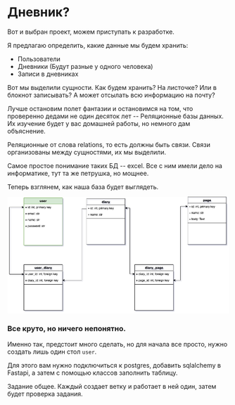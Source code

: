 # Дневник?
Вот и выбран проект, можем приступать к разработке.

Я предлагаю определить, какие данные мы будем хранить:
- Пользователи
- Дневники (Будут разные у одного человека)
- Записи в дневниках

Вот мы выделили сущности. Как будем хранить? На листочке? Или в блокнот записывать? А может отсылать всю информацию на почту?

Лучше остановим полет фантазии и остановимся на том, что проверенно дедами не один десяток лет -- Реляционные базы данных. Их изучение будет у вас домашней работы, но немного дам объяснение.

Реляционные от слова relations, то есть должны быть связи. Связи организованы между сущностями, их мы выделили.

Самое простое понимание таких БД -- excel. Все с ним имели дело на информатике, тут та же петрушка, но мощнее.

Теперь взглянем, как наша база будет выглядеть.

<img src="db.png">

### Все круто, но ничего непонятно.
Именно так, предстоит много сделать, но для начала все просто, нужно создать лишь один стол `user`.

Для этого вам нужно подключиться к postgres, добавить sqlalchemy в Fastapi, а затем с помощью классов заполнить таблицу.

Задание общее. Каждый создает ветку и работает в ней один, затем будет проверка задания.
